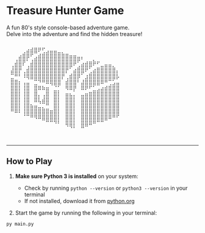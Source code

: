 # Treasure Hunter Game

A fun 80's style console-based adventure game.  
Delve into the adventure and find the hidden treasure!

<pre>
⠀⠀⠀⠀⠀⠀⢀⣀⣀⣀⠀⠀⠀⠀⠀⠀⠀⠀⠀⠀⠀⠀⠀⠀⠀⠀⠀⠀⠀⠀
⠀⠀⠀⠀⣠⣾⣿⠿⢋⣡⣴⣶⣶⣤⣄⣀⠀⠀⠀⠀⠀⠀⠀⠀⠀⠀⠀⠀⠀⠀
⠀⠀⢀⣾⣿⡟⢁⣴⣿⣿⣿⣿⣿⣿⣿⣿⣿⣿⣶⠆⠀⠀⡀⠀⠀⠀⠀⠀⠀⠀
⠀⢀⣾⣿⠏⢀⣾⣿⣿⣿⣿⣿⣿⣿⣿⣿⣿⠟⢁⣴⣾⣿⠟⠋⣀⣤⣤⡀⠀⠀
⠀⣼⣿⡟⢀⣾⣿⣿⣿⣿⣿⣿⣿⣿⣿⡟⠁⣴⣿⣿⠟⢁⣴⣿⣿⣿⣿⣿⡄⠀
⠀⣉⠛⠃⠸⢿⣿⣿⣿⣿⣿⣿⣿⣿⡟⢀⣾⣿⡿⠁⣰⣿⣿⣿⣿⣿⣿⣿⡧⠀
⠀⣿⣿⡆⢠⣤⠀⣉⠙⠛⠿⢿⣿⣿⠀⣾⣿⣿⠃⣼⣿⣿⣿⣿⠿⠛⢉⣡⣤⠀
⠀⣿⣿⡇⢸⣿⠀⣿⠿⠷⣶⠀⣈⡁⠀⠻⠿⡟⠀⠿⠟⠋⣁⣠⣴⣾⣿⣿⣿⠀
⠀⣿⣿⡇⢸⣿⠀⣿⡄⢠⣿⠀⣿⡇⠀⣶⣦⡄⠀⣤⣶⣿⣿⣿⣿⣿⣿⣿⣿⠀
⠀⣿⣿⡇⢸⣿⠀⠿⢧⣾⣿⠀⣿⡇⠀⣿⣿⡇⠀⣿⣿⣿⣿⣿⣿⣿⣿⣿⣿⠀
⠀⣿⣿⡇⢸⣿⣷⣶⣤⣄⣉⠀⣿⡇⠀⣿⣿⡇⠀⣿⣿⣿⣿⣿⣿⣿⣿⣿⣿⠀
⠀⠉⠛⠃⢸⣿⣿⣿⣿⣿⣿⣿⣿⡇⠀⣿⣿⡇⠀⣿⣿⣿⣿⣿⣿⣿⣿⣿⣿⠀
⠀⠀⠀⠀⠀⠀⠉⠙⠛⠿⣿⣿⣿⡇⠀⣿⣿⡇⠀⣿⣿⣿⣿⣿⣿⠿⠛⠉⠁⠀
⠀⠀⠀⠀⠀⠀⠀⠀⠀⠀⠀⠀⠈⠁⠀⠻⢿⡇⠀⣿⠿⠛⠉⠀⠀⠀⠀⠀⠀⠀
</pre>⠀⠀⠀⠀⠀⠀⠀⠀⠀⠀⠀⠀⠀⠀⠀⠀⠀⠀⠀⠀⠀⠀⠀⠀⠀⠀

---

## How to Play

1. **Make sure Python 3 is installed** on your system:  
   - Check by running `python --version` or `python3 --version` in your terminal  
   - If not installed, download it from [python.org](https://www.python.org/downloads/)

2. Start the game by running the following in your terminal:
```bash
py main.py
